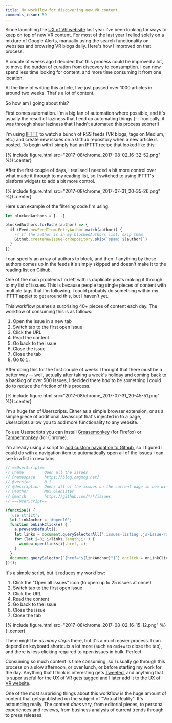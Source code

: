 ```yaml
---
title: My workflow for discovering new VR content
comments_issue: 59
---
```


Since launching the [UX of VR website](https://www.uxofvr.com) last year I've been looking for ways to keep on top of new VR content. For most of the last year I relied solely on a mixture of Google Alerts, manually using the search functionality on websites and browsing VR blogs daily. Here's how I improved on that process.

<!-- more -->

A couple of weeks ago I decided that this process could be improved a lot, to move the burden of curation from discovery to consumption. I can now spend less time looking for content, and more time consuming it from one location.

At the time of writing this article, I've just passed over 1000 articles in around two weeks. That's a lot of content.

So how am I going about this?

First comes automation. I'm a big fan of automation where possible, and it's usually the result of laziness that I end up automating things (-- Ironically, it was through shear laziness that I hadn't automated this process sooner!) 

I'm using [IFTTT](https://ifttt.com) to watch a bunch of RSS feeds (VR blogs, tags on Medium, etc.) and create new issues on a Github repository when a new article is posted. To begin with I simply had an IFTTT recipe that looked like this:

{% include figure.html src="2017-08/chrome_2017-08-02_16-32-52.png" %}{:.center}

After the first couple of days, I realised I needed a bit more control over what made it through to my reading list, so I switched to using IFTTT's platform widgets to add a bit more control.

{% include figure.html src="2017-08/chrome_2017-07-31_20-35-26.png" %}{:.center}

Here's an example of the filtering code I'm using:

```javascript
let blockedAuthors = [...]

blockedAuthors.forEach((author) => {
  if (Feed.newFeedItem.EntryAuthor.match(author)) {
    // If the author is in my blockedAuthors list, skip them
    Github.createNewIssueForRepository.skip(`spam: ${author}`)
  }
})
```

I can specify an array of authors to block, and then if anything by these authors comes up in the feeds it's simply skipped and doesn't make it to the reading list on Github.

One of the main problems I'm left with is duplicate posts making it through to my list of issues. This is because people tag single pieces of content with multiple tags that I'm following. I could probably do something within my IFTTT applet to get around this, but I haven't yet.

This workflow pushes a surprising 40+ pieces of content each day. The workflow of consuming this is as follows:

1. Open the issue in a new tab
2. Switch tab to the first open issue
3. Click the URL
4. Read the content
5. Go back to the issue
6. Close the issue
7. Close the tab
8. Go to `1.`

After doing this for the first couple of weeks I thought that there must be a better way -- well, actually after taking a week's holiday and coming back to a backlog of over 500 issues, I decided there _had_ to be something I could do to reduce the friction of this process.

{% include figure.html src="2017-08/chrome_2017-07-31_20-45-51.png" %}{:.center}

I'm a huge fan of Userscripts. Either as a simple browser extension, or as a simple piece of additional Javascript that's injected in to a page, Userscripts allow you to add more functionality to any website.

To use Userscripts you can install [Greasemonkey](https://addons.mozilla.org/en-gb/firefox/addon/greasemonkey/) (for Firefox) or [Tampermonkey](https://chrome.google.com/webstore/detail/tampermonkey/dhdgffkkebhmkfjojejmpbldmpobfkfo?hl=en) (for Chrome).

I'm already using a script to [add custom navigation to Github](https://greasyfork.org/scripts/20830-github-custom-navigation), so I figured I could do with a navigation item to automatically open all of the issues I can see in a list in new tabs.

```javascript
// ==UserScript==
// @name         Open all the issues
// @namespace    https://blog.omgmog.net/
// @version      0.1
// @description  Opens all of the issues on the current page in new windows
// @author       Max Glenister
// @match        https://github.com/*/*/issues
// ==/UserScript==

(function() {
  'use strict';
  let linkAnchor = '#open10';
  function onLinkClick(e) {
    e.preventDefault();
    let links = document.querySelectorAll('.issues-listing .js-issue-row .js-navigation-open');
    for (let i=0; i<links.length;i++) {
      window.open(links[i].href, i);
    }
  }
  document.querySelector(`[href="${linkAnchor}"]`).onclick = onLinkClick;
})();
```

It's a simple script, but it reduces my workflow:

1. Click the "Open all issues" icon (to open up to 25 issues at once!)
2. Switch tab to the first open issue
3. Click the URL 
4. Read the content
5. Go back to the issue
6. Close the issue
7. Close the tab

{% include figure.html src="2017-08/chrome_2017-08-02_16-15-12.png" %}{:.center}

There might be _as many steps_ there, but it's a much easier process. I can depend on keyboard shortcuts a lot more (such as `cmd`+`w` to close the tab), and there is less clicking required to open issues in bulk. Perfect.

Consuming so much content is time consuming, so I usually go through this process on a slow afternoon, or over lunch, or before starting my work for the day. Anything that I think is interesting gets [Tweeted](https://twitter.com/omgmog), and anything that is super useful for the UX of VR gets tagged and I later add it to the [UX of VR website](https://www.uxofvr.com).

One of the most surprising things about this workflow is the huge amount of content that gets published on the subject of "Virtual Reality". It's astounding really. The content _does_ vary, from editorial pieces, to personal experiences and reviews, from business analysis of current trends through to press releases.
